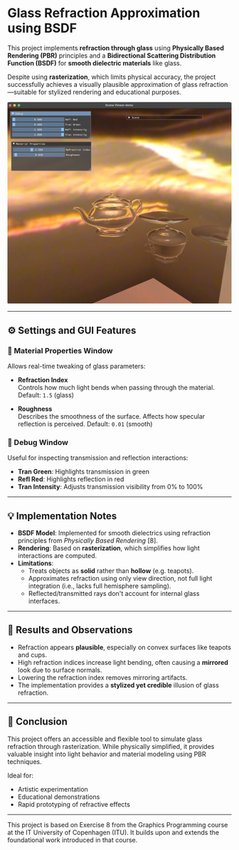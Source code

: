 # Glass Refraction Approximation using BSDF

This project implements **refraction through glass** using **Physically Based Rendering (PBR)** principles and a **Bidirectional Scattering Distribution Function (BSDF)** for **smooth dielectric materials** like glass.

Despite using **rasterization**, which limits physical accuracy, the project successfully achieves a visually plausible approximation of glass refraction—suitable for stylized rendering and educational purposes.

![final outcome](Screenshots/final-ior-1.5.jpg)

---

## ⚙️ Settings and GUI Features

### 🧪 Material Properties Window

Allows real-time tweaking of glass parameters:

- **Refraction Index**  
  Controls how much light bends when passing through the material. Default: `1.5` (glass)  

- **Roughness**  
  Describes the smoothness of the surface. Affects how specular reflection is perceived. Default: `0.01` (smooth)  

### 🐞 Debug Window

Useful for inspecting transmission and reflection interactions:

- **Tran Green**: Highlights transmission in green
- **Refl Red**: Highlights reflection in red
- **Tran Intensity**: Adjusts transmission visibility from 0% to 100%

---

## 💡 Implementation Notes

- **BSDF Model**: Implemented for smooth dielectrics using refraction principles from _Physically Based Rendering_ [8].
- **Rendering**: Based on **rasterization**, which simplifies how light interactions are computed.
- **Limitations**:
  - Treats objects as **solid** rather than **hollow** (e.g. teapots).
  - Approximates refraction using only view direction, not full light integration (i.e., lacks full hemisphere sampling).
  - Reflected/transmitted rays don't account for internal glass interfaces.

---

## 📸 Results and Observations

- Refraction appears **plausible**, especially on convex surfaces like teapots and cups.
- High refraction indices increase light bending, often causing a **mirrored** look due to surface normals.
- Lowering the refraction index removes mirroring artifacts.
- The implementation provides a **stylized yet credible** illusion of glass refraction.

---

## 🏁 Conclusion

This project offers an accessible and flexible tool to simulate glass refraction through rasterization. While physically simplified, it provides valuable insight into light behavior and material modeling using PBR techniques.

Ideal for:
- Artistic experimentation
- Educational demonstrations
- Rapid prototyping of refractive effects

---

This project is based on Exercise 8 from the Graphics Programming course at the IT University of Copenhagen (ITU). It builds upon and extends the foundational work introduced in that course.
